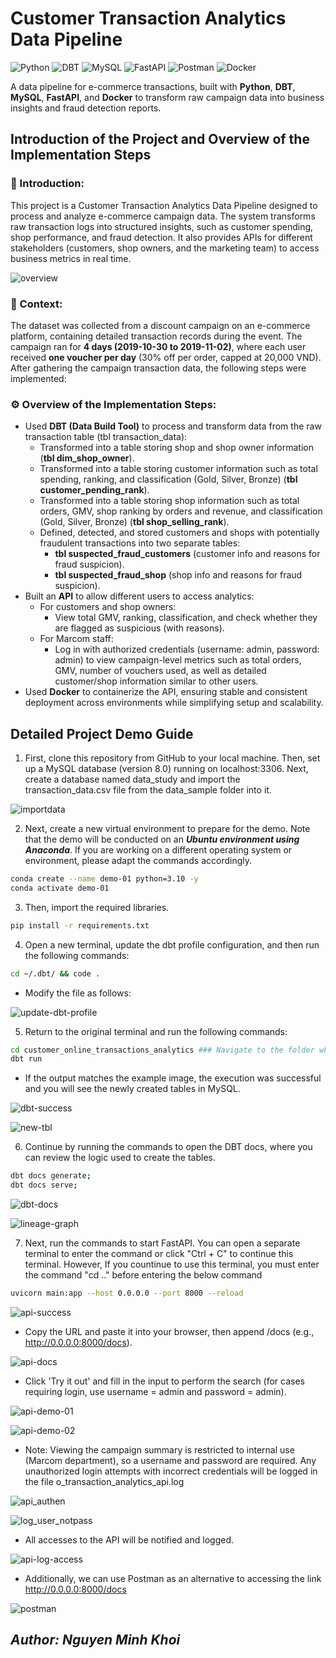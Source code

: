 # Customer Transaction Analytics Data Pipeline
![Python](https://img.shields.io/badge/Python-3.10-blue?logo=python) 
![DBT](https://img.shields.io/badge/DBT-1.7-orange?logo=dbt) 
![MySQL](https://img.shields.io/badge/MySQL-8.0-blue?logo=mysql) 
![FastAPI](https://img.shields.io/badge/FastAPI-0.115-green?logo=fastapi) 
![Postman](https://img.shields.io/badge/Postman-Tool-orange?logo=postman) 
![Docker](https://img.shields.io/badge/Docker-28-blue?logo=docker) 

A data pipeline for e-commerce transactions, built with **Python**, **DBT**, **MySQL**, **FastAPI**, and **Docker** to transform raw campaign data into business insights and fraud detection reports.
## Introduction of the Project and Overview of the Implementation Steps
### 📌 Introduction:
This project is a Customer Transaction Analytics Data Pipeline designed to process and analyze e-commerce campaign data. The system transforms raw transaction logs into structured insights, such as customer spending, shop performance, and fraud detection. It also provides APIs for different stakeholders (customers, shop owners, and the marketing team) to access business metrics in real time.

![overview](./image/overview.png)

### 📝 Context:
The dataset was collected from a discount campaign on an e-commerce platform, containing detailed transaction records during the event. The campaign ran for **4 days (2019-10-30 to 2019-11-02)**, where each user received **one voucher per day** (30% off per order, capped at 20,000 VND).  
After gathering the campaign transaction data, the following steps were implemented:

### ⚙️ Overview of the Implementation Steps:
- Used **DBT (Data Build Tool)** to process and transform data from the raw transaction table (tbl transaction_data):
    - Transformed into a table storing shop and shop owner information (**tbl dim_shop_owner**).
    - Transformed into a table storing customer information such as total spending, ranking, and classification (Gold, Silver, Bronze) (**tbl customer_pending_rank**).
    - Transformed into a table storing shop information such as total orders, GMV, shop ranking by orders and revenue, and classification (Gold, Silver, Bronze) (**tbl shop_selling_rank**).
    - Defined, detected, and stored customers and shops with potentially fraudulent transactions into two separate tables:
        - **tbl suspected_fraud_customers** (customer info and reasons for fraud suspicion).
        - **tbl suspected_fraud_shop** (shop info and reasons for fraud suspicion).
- Built an **API** to allow different users to access analytics:
    - For customers and shop owners: 
        - View total GMV, ranking, classification, and check whether they are flagged as suspicious (with reasons).
    - For Marcom staff: 
        - Log in with authorized credentials (username: admin, password: admin) to view campaign-level metrics such as total orders, GMV, number of vouchers used, as well as detailed customer/shop information similar to other users.
- Used **Docker** to containerize the API, ensuring stable and consistent deployment across environments while simplifying setup and scalability.
  
## Detailed Project Demo Guide

1. First, clone this repository from GitHub to your local machine. Then, set up a MySQL database (version 8.0) running on localhost:3306. Next, create a database named data_study and import the transaction_data.csv file from the data_sample folder into it.

![importdata](./image/importdata.png)

2. Next, create a new virtual environment to prepare for the demo. Note that the demo will be conducted on an ***Ubuntu environment using Anaconda***. If you are working on a different operating system or environment, please adapt the commands accordingly.

```bash
conda create --name demo-01 python=3.10 -y
conda activate demo-01
```
3. Then, import the required libraries.
```bash
pip install -r requirements.txt
```
4. Open a new terminal, update the dbt profile configuration, and then run the following commands:
```bash
cd ~/.dbt/ && code .
```
- Modify the file as follows:

![update-dbt-profile](./image/update-dbt-profile.png)

5. Return to the original terminal and run the following commands:
```bash
cd customer_online_transactions_analytics ### Navigate to the folder where dbt is running.
dbt run
```
- If the output matches the example image, the execution was successful and you will see the newly created tables in MySQL.

![dbt-success](./image/dbt-success.png)

![new-tbl](./image/new-tbl.png)

6. Continue by running the commands to open the DBT docs, where you can review the logic used to create the tables.
```bash
dbt docs generate;
dbt docs serve;
```
![dbt-docs](./image/dbt-docs.png)

![lineage-graph](./image/lineage-graph.png)

7. Next, run the commands to start FastAPI. You can open a separate terminal to enter the command or click "Ctrl + C" to continue this terminal. However, If you countinue to use this terminal, you must enter the command "cd .." before entering the below command
```bash
uvicorn main:app --host 0.0.0.0 --port 8000 --reload
```
![api-success](./image/api-success.png)

- Copy the URL and paste it into your browser, then append /docs (e.g., http://0.0.0.0:8000/docs).

![api-docs](./image/api-docs.png)

- Click 'Try it out' and fill in the input to perform the search (for cases requiring login, use username = admin and password = admin).

![api-demo-01](./image/api-demo-01.png)

![api-demo-02](./image/api-demo-02.png)

- Note: Viewing the campaign summary is restricted to internal use (Marcom department), so a username and password are required. Any unauthorized login attempts with incorrect credentials will be logged in the file o_transaction_analytics_api.log

![api_authen](./image/api_authen.png)

![log_user_notpass](./image/log_user_notpass.png)

- All accesses to the API will be notified and logged.

![api-log-access](./image/api-log-access.png)

- Additionally, we can use Postman as an alternative to accessing the link http://0.0.0.0:8000/docs

![postman](./image/postman.png)

## ***Author: Nguyen Minh Khoi***
